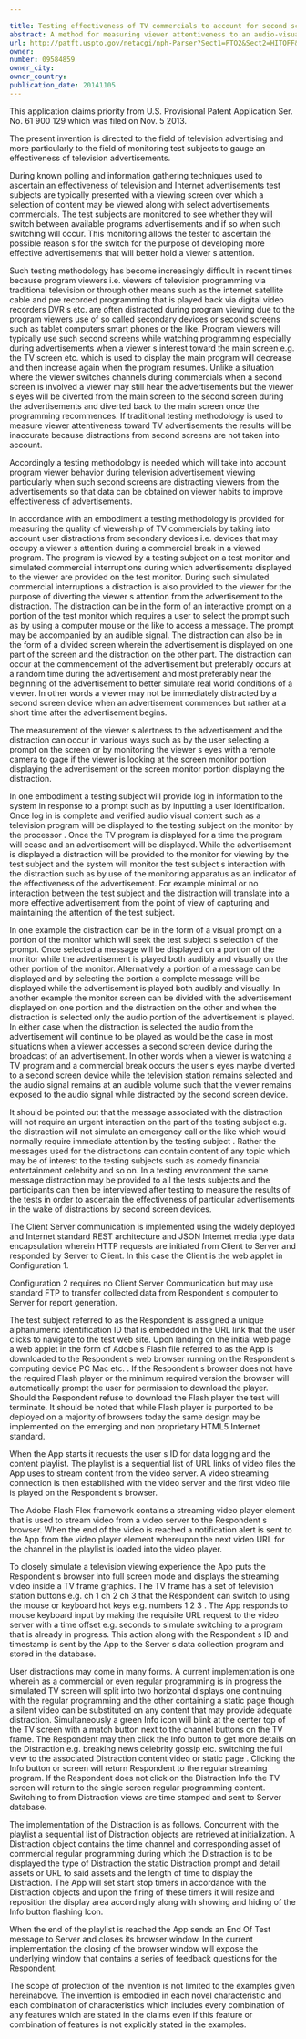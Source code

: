 ```yaml
---

title: Testing effectiveness of TV commercials to account for second screen distractions
abstract: A method for measuring viewer attentiveness to an audio-visual presentation on one display in the presence of a visual distraction on another display simulating a “second screen”, comprising: reproducing the audio-visual presentation for viewing by a viewer on a first display; while the audio-visual presentation is being reproduced for viewing by the viewer, providing the visual distraction to the viewer on a second display; and determining whether the viewer switches from viewing the audio-visual presentation to the visual distraction and, if so, continuing to reproduce at least the audio of the audio-visual presentation.
url: http://patft.uspto.gov/netacgi/nph-Parser?Sect1=PTO2&Sect2=HITOFF&p=1&u=%2Fnetahtml%2FPTO%2Fsearch-adv.htm&r=1&f=G&l=50&d=PALL&S1=09584859&OS=09584859&RS=09584859
owner: 
number: 09584859
owner_city: 
owner_country: 
publication_date: 20141105
---
```

This application claims priority from U.S. Provisional Patent Application Ser. No. 61 900 129 which was filed on Nov. 5 2013.

The present invention is directed to the field of television advertising and more particularly to the field of monitoring test subjects to gauge an effectiveness of television advertisements.

During known polling and information gathering techniques used to ascertain an effectiveness of television and Internet advertisements test subjects are typically presented with a viewing screen over which a selection of content may be viewed along with select advertisements commercials. The test subjects are monitored to see whether they will switch between available programs advertisements and if so when such switching will occur. This monitoring allows the tester to ascertain the possible reason s for the switch for the purpose of developing more effective advertisements that will better hold a viewer s attention.

Such testing methodology has become increasingly difficult in recent times because program viewers i.e. viewers of television programming via traditional television or through other means such as the internet satellite cable and pre recorded programming that is played back via digital video recorders DVR s etc. are often distracted during program viewing due to the program viewers use of so called secondary devices or second screens such as tablet computers smart phones or the like. Program viewers will typically use such second screens while watching programming especially during advertisements when a viewer s interest toward the main screen e.g. the TV screen etc. which is used to display the main program will decrease and then increase again when the program resumes. Unlike a situation where the viewer switches channels during commercials when a second screen is involved a viewer may still hear the advertisements but the viewer s eyes will be diverted from the main screen to the second screen during the advertisements and diverted back to the main screen once the programming recommences. If traditional testing methodology is used to measure viewer attentiveness toward TV advertisements the results will be inaccurate because distractions from second screens are not taken into account.

Accordingly a testing methodology is needed which will take into account program viewer behavior during television advertisement viewing particularly when such second screens are distracting viewers from the advertisements so that data can be obtained on viewer habits to improve effectiveness of advertisements. 

In accordance with an embodiment a testing methodology is provided for measuring the quality of viewership of TV commercials by taking into account user distractions from secondary devices i.e. devices that may occupy a viewer s attention during a commercial break in a viewed program. The program is viewed by a testing subject on a test monitor and simulated commercial interruptions during which advertisements displayed to the viewer are provided on the test monitor. During such simulated commercial interruptions a distraction is also provided to the viewer for the purpose of diverting the viewer s attention from the advertisement to the distraction. The distraction can be in the form of an interactive prompt on a portion of the test monitor which requires a user to select the prompt such as by using a computer mouse or the like to access a message. The prompt may be accompanied by an audible signal. The distraction can also be in the form of a divided screen wherein the advertisement is displayed on one part of the screen and the distraction on the other part. The distraction can occur at the commencement of the advertisement but preferably occurs at a random time during the advertisement and most preferably near the beginning of the advertisement to better simulate real world conditions of a viewer. In other words a viewer may not be immediately distracted by a second screen device when an advertisement commences but rather at a short time after the advertisement begins.

The measurement of the viewer s alertness to the advertisement and the distraction can occur in various ways such as by the user selecting a prompt on the screen or by monitoring the viewer s eyes with a remote camera to gage if the viewer is looking at the screen monitor portion displaying the advertisement or the screen monitor portion displaying the distraction.

In one embodiment a testing subject will provide log in information to the system in response to a prompt such as by inputting a user identification. Once log in is complete and verified audio visual content such as a television program will be displayed to the testing subject on the monitor by the processor . Once the TV program is displayed for a time the program will cease and an advertisement will be displayed. While the advertisement is displayed a distraction will be provided to the monitor for viewing by the test subject and the system will monitor the test subject s interaction with the distraction such as by use of the monitoring apparatus as an indicator of the effectiveness of the advertisement. For example minimal or no interaction between the test subject and the distraction will translate into a more effective advertisement from the point of view of capturing and maintaining the attention of the test subject.

In one example the distraction can be in the form of a visual prompt on a portion of the monitor which will seek the test subject s selection of the prompt. Once selected a message will be displayed on a portion of the monitor while the advertisement is played both audibly and visually on the other portion of the monitor. Alternatively a portion of a message can be displayed and by selecting the portion a complete message will be displayed while the advertisement is played both audibly and visually. In another example the monitor screen can be divided with the advertisement displayed on one portion and the distraction on the other and when the distraction is selected only the audio portion of the advertisement is played. In either case when the distraction is selected the audio from the advertisement will continue to be played as would be the case in most situations when a viewer accesses a second screen device during the broadcast of an advertisement. In other words when a viewer is watching a TV program and a commercial break occurs the user s eyes maybe diverted to a second screen device while the television station remains selected and the audio signal remains at an audible volume such that the viewer remains exposed to the audio signal while distracted by the second screen device.

It should be pointed out that the message associated with the distraction will not require an urgent interaction on the part of the testing subject e.g. the distraction will not simulate an emergency call or the like which would normally require immediate attention by the testing subject . Rather the messages used for the distractions can contain content of any topic which may be of interest to the testing subjects such as comedy financial entertainment celebrity and so on. In a testing environment the same message distraction may be provided to all the tests subjects and the participants can then be interviewed after testing to measure the results of the tests in order to ascertain the effectiveness of particular advertisements in the wake of distractions by second screen devices.

The Client Server communication is implemented using the widely deployed and Internet standard REST architecture and JSON Internet media type data encapsulation wherein HTTP requests are initiated from Client to Server and responded by Server to Client. In this case the Client is the web applet in Configuration 1.

Configuration 2 requires no Client Server Communication but may use standard FTP to transfer collected data from Respondent s computer to Server for report generation.

The test subject referred to as the Respondent is assigned a unique alphanumeric identification ID that is embedded in the URL link that the user clicks to navigate to the test web site. Upon landing on the initial web page a web applet in the form of Adobe s Flash file referred to as the App is downloaded to the Respondent s web browser running on the Respondent s computing device PC Mac etc. . If the Respondent s browser does not have the required Flash player or the minimum required version the browser will automatically prompt the user for permission to download the player. Should the Respondent refuse to download the Flash player the test will terminate. It should be noted that while Flash player is purported to be deployed on a majority of browsers today the same design may be implemented on the emerging and non proprietary HTML5 Internet standard. 

When the App starts it requests the user s ID for data logging and the content playlist. The playlist is a sequential list of URL links of video files the App uses to stream content from the video server. A video streaming connection is then established with the video server and the first video file is played on the Respondent s browser.

 The Adobe Flash Flex framework contains a streaming video player element that is used to stream video from a video server to the Respondent s browser. When the end of the video is reached a notification alert is sent to the App from the video player element whereupon the next video URL for the channel in the playlist is loaded into the video player.

 To closely simulate a television viewing experience the App puts the Respondent s browser into full screen mode and displays the streaming video inside a TV frame graphics. The TV frame has a set of television station buttons e.g. ch 1 ch 2 ch 3 that the Respondent can switch to using the mouse or keyboard hot keys e.g. numbers 1 2 3 . The App responds to mouse keyboard input by making the requisite URL request to the video server with a time offset e.g. seconds to simulate switching to a program that is already in progress. This action along with the Respondent s ID and timestamp is sent by the App to the Server s data collection program and stored in the database.

User distractions may come in many forms. A current implementation is one wherein as a commercial or even regular programming is in progress the simulated TV screen will split into two horizontal displays one continuing with the regular programming and the other containing a static page though a silent video can be substituted on any content that may provide adequate distraction. Simultaneously a green Info icon will blink at the center top of the TV screen with a match button next to the channel buttons on the TV frame. The Respondent may then click the Info button to get more details on the Distraction e.g. breaking news celebrity gossip etc. switching the full view to the associated Distraction content video or static page . Clicking the Info button or screen will return Respondent to the regular streaming program. If the Respondent does not click on the Distraction Info the TV screen will return to the single screen regular programming content. Switching to from Distraction views are time stamped and sent to Server database.

The implementation of the Distraction is as follows. Concurrent with the playlist a sequential list of Distraction objects are retrieved at initialization. A Distraction object contains the time channel and corresponding asset of commercial regular programming during which the Distraction is to be displayed the type of Distraction the static Distraction prompt and detail assets or URL to said assets and the length of time to display the Distraction. The App will set start stop timers in accordance with the Distraction objects and upon the firing of these timers it will resize and reposition the display area accordingly along with showing and hiding of the Info button flashing Icon.

When the end of the playlist is reached the App sends an End Of Test message to Server and closes its browser window. In the current implementation the closing of the browser window will expose the underlying window that contains a series of feedback questions for the Respondent.

The scope of protection of the invention is not limited to the examples given hereinabove. The invention is embodied in each novel characteristic and each combination of characteristics which includes every combination of any features which are stated in the claims even if this feature or combination of features is not explicitly stated in the examples.

